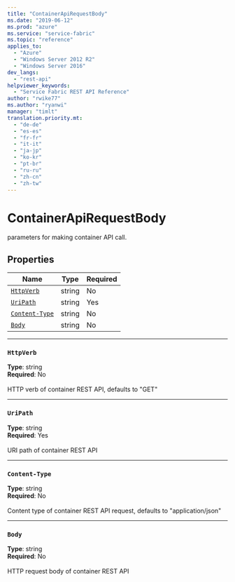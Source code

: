 ```yaml
---
title: "ContainerApiRequestBody"
ms.date: "2019-06-12"
ms.prod: "azure"
ms.service: "service-fabric"
ms.topic: "reference"
applies_to: 
  - "Azure"
  - "Windows Server 2012 R2"
  - "Windows Server 2016"
dev_langs: 
  - "rest-api"
helpviewer_keywords: 
  - "Service Fabric REST API Reference"
author: "rwike77"
ms.author: "ryanwi"
manager: "timlt"
translation.priority.mt: 
  - "de-de"
  - "es-es"
  - "fr-fr"
  - "it-it"
  - "ja-jp"
  - "ko-kr"
  - "pt-br"
  - "ru-ru"
  - "zh-cn"
  - "zh-tw"
---
```

# ContainerApiRequestBody

parameters for making container API call.

## Properties
| Name | Type | Required |
| --- | --- | --- |
| [`HttpVerb`](#httpverb) | string | No |
| [`UriPath`](#uripath) | string | Yes |
| [`Content-Type`](#content-type) | string | No |
| [`Body`](#body) | string | No |

____
### `HttpVerb`
__Type__: string <br/>
__Required__: No<br/>
<br/>
HTTP verb of container REST API, defaults to "GET"

____
### `UriPath`
__Type__: string <br/>
__Required__: Yes<br/>
<br/>
URI path of container REST API

____
### `Content-Type`
__Type__: string <br/>
__Required__: No<br/>
<br/>
Content type of container REST API request, defaults to "application/json"

____
### `Body`
__Type__: string <br/>
__Required__: No<br/>
<br/>
HTTP request body of container REST API
